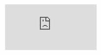
![Schematic_PandaPiV2.8.pdf](https://gitee.com/luojin/bob_robot/raw/master/imges/doc/Schematic_PandaPiV2.8.pdf)
